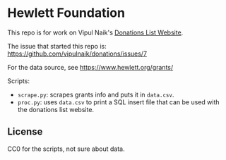 # Hewlett Foundation

This repo is for work on Vipul Naik's [Donations List Website](https://github.com/vipulnaik/donations).

The issue that started this repo is: https://github.com/vipulnaik/donations/issues/7

For the data source, see https://www.hewlett.org/grants/

Scripts:

- `scrape.py`: scrapes grants info and puts it in `data.csv`.
- `proc.py`: uses `data.csv` to print a SQL insert file that can be used with
  the donations list website.

## License

CC0 for the scripts, not sure about data.
